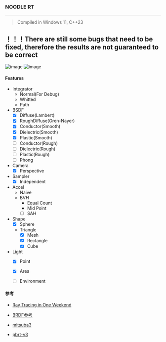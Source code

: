 ### NOODLE RT

---

> Compiled in Windows 11, C++23

！！！There are still some bugs that need to be fixed, therefore the results are not guaranteed to be correct
---

![image](https://github.com/talentstream/NoodleRT/assets/72556475/edd9ce22-605f-4c55-878c-c624f06776aa)
![image](https://github.com/talentstream/NoodleRT/assets/72556475/f3a31647-6fd6-4489-85c5-d67d6d4eb8b0)

#### Features
- Integrator
  - Normal(For Debug)
  - Whitted
  - Path
- BSDF
  - [x] Diffuse(Lambert)
  - [x] RoughDiffuse(Oren-Nayer)
  - [x] Conductor(Smooth)
  - [x] Dielectric(Smooth)
  - [x] Plastic(Smooth)
  - [ ] Conductor(Rough)
  - [ ] Dielectric(Rough)
  - [ ] Plastic(Rough)
  - [ ] Phong 
- Camera
  - [x] Perspective
- Sampler
  - [x] Independent
- Accel
  - Naive
  - BVH
      - Equal Count
      - Mid Point
      - [ ] SAH
- Shape
  - [x] Sphere
  - Triangle
      - [x] Mesh
      - [x] Rectangle
      - [x] Cube
- Light
  - [x] Point
  - [x] Area
  - [ ] Environment
 

#### 参考

- [Ray Tracing in One Weekend](https://raytracing.github.io/)

- [BRDF参考](https://digibug.ugr.es/bitstream/handle/10481/19751/rmontes_LSI-2012-001TR.Pdf)

- [mitsuba3](https://mitsuba.readthedocs.io/en/latest/)

- [pbrt-v3](https://pbr-book.org/3ed-2018/contents)
